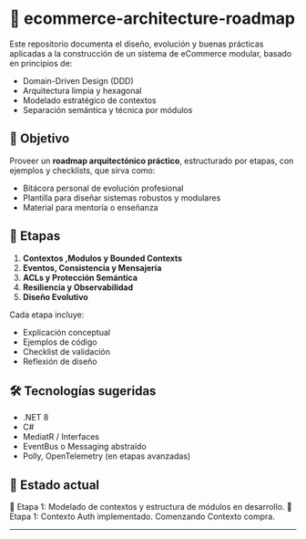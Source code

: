 
# 🛒 ecommerce-architecture-roadmap

Este repositorio documenta el diseño, evolución y buenas prácticas aplicadas a la construcción de un sistema de eCommerce modular, basado en principios de:

- Domain-Driven Design (DDD)
- Arquitectura limpia y hexagonal
- Modelado estratégico de contextos
- Separación semántica y técnica por módulos

## 🎯 Objetivo

Proveer un **roadmap arquitectónico práctico**, estructurado por etapas, con ejemplos y checklists, que sirva como:

- Bitácora personal de evolución profesional
- Plantilla para diseñar sistemas robustos y modulares
- Material para mentoría o enseñanza

## 🧭 Etapas

1. **Contextos ,Modulos y Bounded Contexts**
2. **Eventos, Consistencia y Mensajería**
3. **ACLs y Protección Semántica**
4. **Resiliencia y Observabilidad**
5. **Diseño Evolutivo**

Cada etapa incluye:
- Explicación conceptual
- Ejemplos de código
- Checklist de validación
- Reflexión de diseño

## 🛠 Tecnologías sugeridas

- .NET 8
- C#
- MediatR / Interfaces
- EventBus o Messaging abstraído
- Polly, OpenTelemetry (en etapas avanzadas)

## 🚧 Estado actual

📍 Etapa 1: Modelado de contextos y estructura de módulos en desarrollo.
📍 Etapa 1: Contexto Auth implementado. Comenzando Contexto compra.

---
